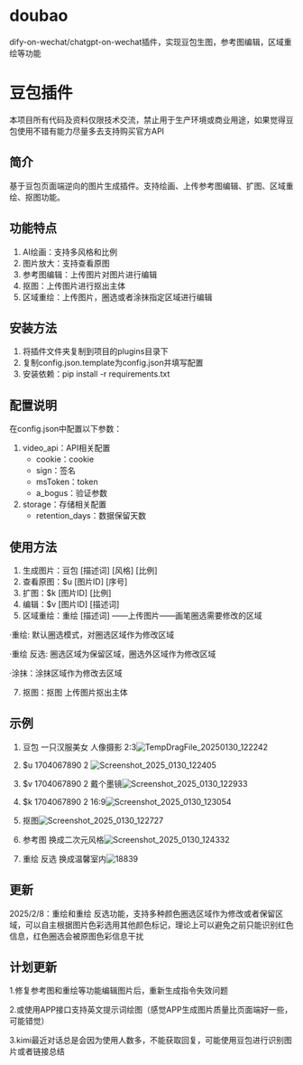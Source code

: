 # doubao
dify-on-wechat/chatgpt-on-wechat插件，实现豆包生图，参考图编辑，区域重绘等功能

# 豆包插件
本项目所有代码及资料仅限技术交流，禁止用于生产环境或商业用途，如果觉得豆包使用不错有能力尽量多去支持购买官方API

## 简介
基于豆包页面端逆向的图片生成插件。支持绘画、上传参考图编辑、扩图、区域重绘、抠图功能。


## 功能特点
1. AI绘画：支持多风格和比例
2. 图片放大：支持查看原图
3. 参考图编辑：上传图片对图片进行编辑
4. 抠图：上传图片进行抠出主体
5. 区域重绘：上传图片，圈选或者涂抹指定区域进行编辑
## 安装方法
1. 将插件文件夹复制到项目的plugins目录下
2. 复制config.json.template为config.json并填写配置
3. 安装依赖：pip install -r requirements.txt

## 配置说明
在config.json中配置以下参数：
1. video_api：API相关配置
   - cookie：cookie
   - sign：签名
   - msToken：token
   - a_bogus：验证参数
2. storage：存储相关配置
   - retention_days：数据保留天数

## 使用方法
1. 生成图片：豆包 [描述词] [风格] [比例]
2. 查看原图：$u [图片ID] [序号]
3. 扩图：$k [图片ID] [比例]
4. 编辑：$v [图片ID] [描述词]
5. 区域重绘：重绘 [描述词] ——上传图片——画笔圈选需要修改的区域

·重绘: 默认圈选模式，对圈选区域作为修改区域

·重绘 反选: 圈选区域为保留区域，圈选外区域作为修改区域

·涂抹：涂抹区域作为修改去区域

7. 抠图：抠图 上传图片抠出主体

## 示例
1. 豆包 一只汉服美女 人像摄影 2:3![TempDragFile_20250130_122242](https://github.com/user-attachments/assets/c776ebb0-8b92-41a6-858e-510a64a28b71)
2. $u 1704067890 2 ![Screenshot_2025_0130_122405](https://github.com/user-attachments/assets/f4c6c327-b112-47f1-8250-864b52d45d41)
3. $v 1704067890 2 戴个墨镜![Screenshot_2025_0130_122933](https://github.com/user-attachments/assets/3ba60b92-d613-4134-a632-0e5f73737ccd)

4. $k 1704067890 2 16:9![Screenshot_2025_0130_123054](https://github.com/user-attachments/assets/799bab49-c5aa-4ff6-9525-43a693005d05)

5. 抠图![Screenshot_2025_0130_122727](https://github.com/user-attachments/assets/c168e3eb-cd46-4dcc-a10f-4efe980550b9)
6. 参考图 换成二次元风格![Screenshot_2025_0130_124332](https://github.com/user-attachments/assets/203914e7-9b58-496e-8052-d851f7c435b2)


7. 重绘 反选 换成温馨室内![18839](https://github.com/user-attachments/assets/c90bc9bd-9c64-47ff-9a37-75d3feeff192)

## 更新
2025/2/8：重绘和重绘 反选功能，支持多种颜色圈选区域作为修改或者保留区域，可以自主根据图片色彩选用其他颜色标记，理论上可以避免之前只能识别红色信息，红色圈选会被原图色彩信息干扰

## 计划更新
1.修复参考图和重绘等功能编辑图片后，重新生成指令失效问题

2.或使用APP接口支持英文提示词绘图（感觉APP生成图片质量比页面端好一些，可能错觉）

3.kimi最近对话总是会因为使用人数多，不能获取回复，可能使用豆包进行识别图片或者链接总结


